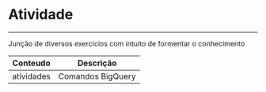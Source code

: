 # Atividade
-----------------------------------------------------------------------------------------------------------------

Junção de diversos exercicios com intuito de formentar o conhecimento


Conteudo         | Descrição
-----------------|---------------
atividades        | Comandos BigQuery


